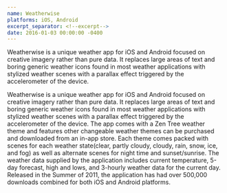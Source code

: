 ```yaml
---
name: Weatherwise
platforms: iOS, Android
excerpt_separator: <!--excerpt-->
date: 2016-01-03 00:00:00 -0400
---
```


Weatherwise is a unique weather app for iOS and Android focused on creative imagery rather than pure data. It replaces large areas of text and boring generic weather icons found in most weather applications with stylized weather scenes with a parallax effect triggered by the accelerometer of the device.

<!--excerpt-->

Weatherwise is a unique weather app for iOS and Android focused on creative imagery rather than pure data. It replaces large areas of text and boring generic weather icons found in most weather applications with stylized weather scenes with a parallax effect triggered by the accelerometer of the device. The app comes with a Zen Tree weather theme and features other changeable weather themes can be purchased and downloaded from an in-app store. Each theme comes packed with scenes for each weather state(clear, partly cloudy, cloudy, rain, snow, ice,  and fog) as well as alternate scenes for night time and sunset/sunrise. The weather data supplied by the application includes current temperature, 5-day forecast, high and lows, and 3-hourly weather data for the current day. Released in the Summer of 2011, the application has had over 500,000 downloads combined for both iOS and Android platforms.
